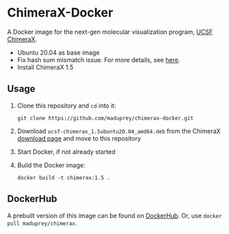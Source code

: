 # ChimeraX-Docker
A Docker image for the next-gen molecular visualization program, [UCSF ChimeraX](https://www.cgl.ucsf.edu/chimerax/).

* Ubuntu 20.04 as base image
* Fix hash sum mismatch issue. For more details, see [here](https://forums.docker.com/t/hash-sum-mismatch-writing-more-data-as-expected/45940/2).
* Install ChimeraX 1.5

## Usage
1. Clone this repository and `cd` into it:

	```
	git clone https://github.com/maduprey/chimerax-docker.git
	```
1. Download `ucsf-chimerax_1.5ubuntu20.04_amd64.deb` from the ChimeraX [download page](https://www.rbvi.ucsf.edu/chimerax/download.html) and move to this repository
1. Start Docker, if not already started
1. Build the Docker image: 

	```
	docker build -t chimerax:1.5 .
	```
<!---
	Alternatively,
	```
	docker build -t maduprey/chimerax:1.5 .
	docker push maduprey/chimerax:1.5
	```
-->


## DockerHub
A prebuilt version of this image can be found on [DockerHub](https://hub.docker.com/r/maduprey/chimerax). Or, use `docker pull maduprey/chimerax`.
